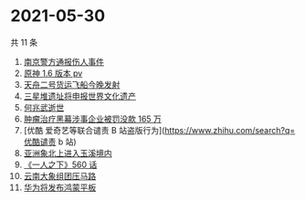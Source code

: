# 2021-05-30

共 11 条

<!-- BEGIN -->
<!-- 最后更新时间 Sun May 30 2021 12:01:35 GMT+0800 (China Standard Time) -->

1. [南京警方通报伤人事件](https://www.zhihu.com/search?q=南京新街口)
2. [原神 1.6 版本 pv](https://www.zhihu.com/search?q=原神)
3. [天舟二号货运飞船今晚发射](https://www.zhihu.com/search?q=天舟二号)
4. [三星堆遗址将申报世界文化遗产](https://www.zhihu.com/search?q=三星堆)
5. [何兆武逝世](https://www.zhihu.com/search?q=何兆武)
6. [肿瘤治疗黑幕涉事企业被罚没款 165 万](https://www.zhihu.com/search?q=肿瘤治疗黑幕)
7. [优酷 爱奇艺等联合谴责 B 站盗版行为](https://www.zhihu.com/search?q=优酷谴责 b 站)
8. [亚洲象北上进入玉溪境内](https://www.zhihu.com/search?q=亚洲象)
9. [《一人之下》560 话](https://www.zhihu.com/search?q=一人之下)
10. [云南大象组团压马路](https://www.zhihu.com/search?q=云南大象)
11. [华为将发布鸿蒙平板](https://www.zhihu.com/search?q=鸿蒙平板)

<!-- END -->
